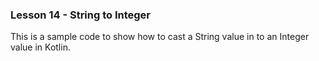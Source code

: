### Lesson 14 - String to Integer

This is a sample code to show how to cast a String value in to an Integer value in Kotlin.